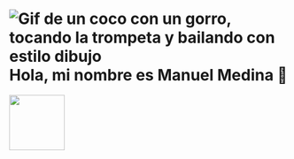 # ![Gif de un coco con un gorro, tocando la trompeta y bailando con estilo dibujo](https://i.imgur.com/eJ6DZtz.gif) Hola, mi nombre es Manuel Medina 👋
<img src="(https://i.imgur.com/eJ6DZtz.gif)" width="100px" height="100px" border-radius="100%"/>

<!--
**Cocotterooo/Cocotterooo** is a ✨ _special_ ✨ repository because its `README.md` (this file) appears on your GitHub profile.

Here are some ideas to get you started:

- 🔭 I’m currently working on ...
- 🌱 I’m currently learning ...
- 👯 I’m looking to collaborate on ...
- 🤔 I’m looking for help with ...
- 💬 Ask me about ...
- 📫 How to reach me: ...
- 😄 Pronouns: ...
- ⚡ Fun fact: ...
-->
